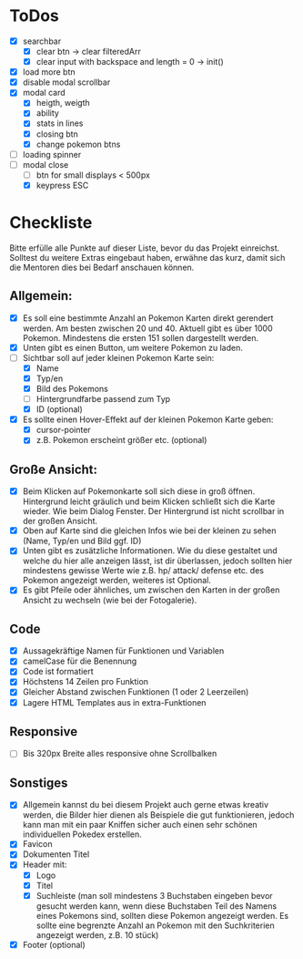 # ToDos

- [x] searchbar
  - [x] clear btn -> clear filteredArr
  - [x] clear input with backspace and length = 0 -> init()
- [x] load more btn
- [x] disable modal scrollbar
- [x] modal card
  - [x] heigth, weigth
  - [x] ability
  - [x] stats in lines
  - [x] closing btn
  - [x] change pokemon btns
- [ ] loading spinner
- [ ] modal close
  - [ ] btn for small displays < 500px
  - [x] keypress ESC

# Checkliste

Bitte erfülle alle Punkte auf dieser Liste, bevor du das Projekt einreichst. Solltest du weitere Extras eingebaut haben, erwähne das kurz, damit sich die Mentoren dies bei Bedarf anschauen können.

## Allgemein:

- [x] Es soll eine bestimmte Anzahl an Pokemon Karten direkt gerendert werden. Am besten zwischen 20 und 40. Aktuell gibt es über 1000 Pokemon. Mindestens die ersten 151 sollen dargestellt werden.
- [x] Unten gibt es einen Button, um weitere Pokemon zu laden.
- [ ] Sichtbar soll auf jeder kleinen Pokemon Karte sein:
  - [x] Name
  - [x] Typ/en
  - [x] Bild des Pokemons
  - [ ] Hintergrundfarbe passend zum Typ
  - [x] ID (optional)
- [x] Es sollte einen Hover-Effekt auf der kleinen Pokemon Karte geben:
  - [x] cursor-pointer
  - [x] z.B. Pokemon erscheint größer etc. (optional)

## Große Ansicht:

- [x] Beim Klicken auf Pokemonkarte soll sich diese in groß öffnen.
      Hintergrund leicht gräulich und beim Klicken schließt sich die Karte wieder. Wie beim Dialog Fenster. Der Hintergrund ist nicht scrollbar in der großen Ansicht.
- [x] Oben auf Karte sind die gleichen Infos wie bei der kleinen zu sehen (Name, Typ/en und Bild ggf. ID)
- [x] Unten gibt es zusätzliche Informationen. Wie du diese gestaltet und welche du hier alle anzeigen lässt, ist dir überlassen, jedoch sollten hier mindestens gewisse Werte wie z.B. hp/ attack/ defense etc. des Pokemon angezeigt werden, weiteres ist Optional.
- [x] Es gibt Pfeile oder ähnliches, um zwischen den Karten in der großen Ansicht zu wechseln (wie bei der Fotogalerie).

## Code

- [x] Aussagekräftige Namen für Funktionen und Variablen
- [x] camelCase für die Benennung
- [x] Code ist formatiert
- [x] Höchstens 14 Zeilen pro Funktion
- [x] Gleicher Abstand zwischen Funktionen (1 oder 2 Leerzeilen)
- [x] Lagere HTML Templates aus in extra-Funktionen

## Responsive

- [ ] Bis 320px Breite alles responsive ohne Scrollbalken

## Sonstiges

- [x] Allgemein kannst du bei diesem Projekt auch gerne etwas kreativ werden, die Bilder hier dienen als Beispiele die gut funktionieren, jedoch kann man mit ein paar Kniffen sicher auch einen sehr schönen individuellen Pokedex erstellen.
- [x] Favicon
- [x] Dokumenten Titel
- [x] Header mit:
  - [x] Logo
  - [x] Titel
  - [x] Suchleiste (man soll mindestens 3 Buchstaben eingeben bevor gesucht werden kann, wenn diese Buchstaben Teil des Namens eines Pokemons sind, sollten diese Pokemon angezeigt werden. Es sollte eine begrenzte Anzahl an Pokemon mit den Suchkriterien angezeigt werden, z.B. 10 stück)
- [x] Footer (optional)
